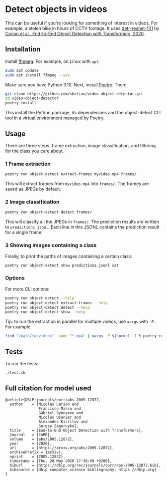 # Detect objects in videos

This can be useful if you're looking for something of interest in
videos. For example, a stolen bike in hours of CCTV footage. It
uses [detr-resnet-101](https://huggingface.co/facebook/detr-resnet-101)
by
[Carion et al., End-to-End Object Detection with Transformers, 2020](https://arxiv.org/abs/2005.12872).


## Installation

Install [ffmpeg](https://ffmpeg.org/). For example, on Linux with `apt`:

```bash
sudo apt update
sudo apt install ffmpeg --yes
```

Make sure you have Python 3.10.
Next, install [Poetry](https://python-poetry.org/). Then:

```bash
git clone https://github.com/sbalian/video-object-detector.git
cd video-object-detector
poetry install
```

This install the Python package, its dependencies and the
object-detect CLI tool in a virtual environment managed by Poetry.

## Usage

There are three steps: frame extraction, image classification, and filtering
for the class you care about.

### 1 Frame extraction

```bash
poetry run object-detect extract-frames myvideo.mp4 frames/
```

This will extract frames from `myvideo.mp4` into `frames/`.
The frames are saved as JPEGs by default.

### 2 Image classification

```bash
poetry run object-detect detect frames/
```

This will classify all the JPEGs in `frames/`. The prediction
results are written to `predictions.jsonl`.
Each line in this JSONL contains the prediction result for a
single frame.

### 3 Showing images containing a class

Finally, to print the paths of images containing a certain class:

```bash
poetry run object-detect show predictions.jsonl cat
```

### Options

For more CLI options:

```bash
poetry run object-detect --help
poetry run object-detect extract-frames --help
poetry run object-detect detect --help
poetry run object-detect show --help
```

Tip: to run the extraction in parallel for multiple videos, use `xargs`
with `-P`. For example:

```bash
find "/path/to/videos" -name "*.mp4" | xargs -P $(nproc) -I % poetry run object-detect extract-frames % %.frames
```

## Tests

To run the tests:

```bash
./test.sh
```

## Full citation for model used

```
@article{DBLP:journals/corr/abs-2005-12872,
  author    = {Nicolas Carion and
               Francisco Massa and
               Gabriel Synnaeve and
               Nicolas Usunier and
               Alexander Kirillov and
               Sergey Zagoruyko},
  title     = {End-to-End Object Detection with Transformers},
  journal   = {CoRR},
  volume    = {abs/2005.12872},
  year      = {2020},
  url       = {https://arxiv.org/abs/2005.12872},
  archivePrefix = {arXiv},
  eprint    = {2005.12872},
  timestamp = {Thu, 28 May 2020 17:38:09 +0200},
  biburl    = {https://dblp.org/rec/journals/corr/abs-2005-12872.bib},
  bibsource = {dblp computer science bibliography, https://dblp.org}
}
```
